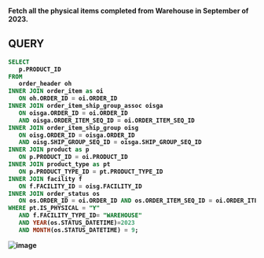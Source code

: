 <b>
Fetch all the physical items completed from Warehouse in September of 2023.
<b/>

## QUERY
```sql
SELECT
   p.PRODUCT_ID
FROM
   order_header oh
INNER JOIN order_item as oi
   ON oh.ORDER_ID = oi.ORDER_ID
INNER JOIN order_item_ship_group_assoc oisga
   ON oisga.ORDER_ID = oi.ORDER_ID
   AND oisga.ORDER_ITEM_SEQ_ID = oi.ORDER_ITEM_SEQ_ID
INNER JOIN order_item_ship_group oisg
   ON oisg.ORDER_ID = oisga.ORDER_ID
   AND oisg.SHIP_GROUP_SEQ_ID = oisga.SHIP_GROUP_SEQ_ID
INNER JOIN product as p
   ON p.PRODUCT_ID = oi.PRODUCT_ID
INNER JOIN product_type as pt
   ON p.PRODUCT_TYPE_ID = pt.PRODUCT_TYPE_ID
INNER JOIN facility f
   ON f.FACILITY_ID = oisg.FACILITY_ID
INNER JOIN order_status os
   ON os.ORDER_ID = oi.ORDER_ID AND os.ORDER_ITEM_SEQ_ID = oi.ORDER_ITEM_SEQ_ID AND os.STATUS_ID="ITEM_COMPLETED"
WHERE pt.IS_PHYSICAL = "Y"
   AND f.FACILITY_TYPE_ID= "WAREHOUSE"
   AND YEAR(os.STATUS_DATETIME)=2023
   AND MONTH(os.STATUS_DATETIME) = 9;
```
![image](https://github.com/coder-1304/Training-Assignment/assets/121802518/2721fbdb-d8d8-4da8-a1d8-37e12e616408)
